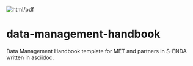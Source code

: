 ![html/pdf](https://github.com/metno/data-management-handbook/workflows/html/pdf/badge.svg)

# data-management-handbook
Data Management Handbook template for MET and partners in S-ENDA written in asciidoc.
